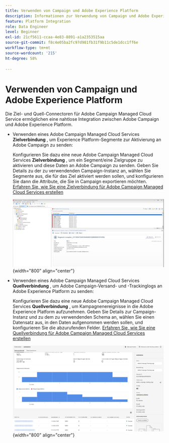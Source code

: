 ```yaml
---
title: Verwenden von Campaign und Adobe Experience Platform
description: Informationen zur Verwendung von Campaign und Adobe Experience Platform
feature: Platform Integration
role: Data Engineer
level: Beginner
exl-id: 21cf5611-ccaa-4e83-8891-a1a2353515aa
source-git-commit: f8c4e05ba2fc97d981fb31f9b11c5de1dcc1ff6e
workflow-type: tm+mt
source-wordcount: '215'
ht-degree: 58%

---
```


# Verwenden von Campaign und Adobe Experience Platform

Die Ziel- und Quell-Connectoren für Adobe Campaign Managed Cloud Service ermöglichen eine nahtlose Integration zwischen Adobe Campaign und Adobe Experience Platform.

* Verwenden eines Adobe Campaign Managed Cloud Services **Zielverbindung** , um Experience Platform-Segmente zur Aktivierung an Adobe Campaign zu senden:

  Konfigurieren Sie dazu eine neue Adobe Campaign Managed Cloud Services **Zielverbindung** , um ein Segment/eine Zielgruppe zu aktivieren und diese Daten an Adobe Campaign zu senden. Geben Sie Details zu der zu verwendenden Campaign-Instanz an, wählen Sie Segmente aus, die für das Ziel aktiviert werden sollen, und konfigurieren Sie dann die Attribute, die Sie in Campaign exportieren möchten. [Erfahren Sie, wie Sie eine Zielverbindung für Adobe Campaign Managed Cloud Services erstellen](https://www.adobe.com/go/destinations-adobe-campaign-managed-cloud-services-en)

  ![](assets/aep-destination.png){width="800" align="center"}

* Verwenden eines Adobe Campaign Managed Cloud Services **Quellverbindung** , um Adobe Campaign-Versand- und -Trackinglogs an Adobe Experience Platform zu senden:

  Konfigurieren Sie dazu eine neue Adobe Campaign Managed Cloud Services **Quellverbindung** , um Kampagnenereignisse in die Adobe Experience Platform aufzunehmen. Geben Sie Details zur Campaign-Instanz und zu dem zu verwendenden Schema an, wählen Sie einen Datensatz aus, in den Daten aufgenommen werden sollen, und konfigurieren Sie die abzurufenden Felder. [Erfahren Sie, wie Sie eine Quellverbindung für Adobe Campaign Managed Cloud Services erstellen](https://www.adobe.com/go/sources-campaign-ui-en)

  ![](assets/aep-logs.png){width="800" align="center"}
